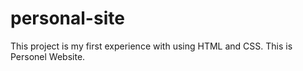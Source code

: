 # personal-site
This project is my first experience with using HTML and CSS. This is Personel Website.
